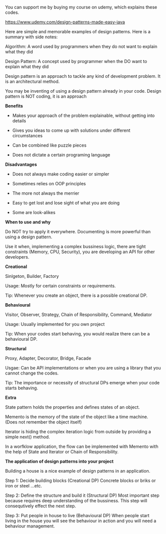 You can support me by buying my course on udemy, which explains these codes.

https://www.udemy.com/design-patterns-made-easy-java

Here are simple and memorable examples of design patterns. Here is a summary with side notes:

Algorithm: A word used by programmers when they do not want to explain what they did

Design Pattern: A concept used by programmer when the DO want to explain what they did

Design pattern is an approach to tackle any kind of development problem. It is an architectural method.

You may be inventing of using a design pattern already in your code. Design pattern is NOT coding, it is an approach

<b>Benefits</b>

- Makes your approach of the problem explainable, without getting into details

- Gives you ideas to come up with solutions under different circumstances

- Can be combined like puzzle pieces

- Does not dictate a certain programing language

<b>Disadvantages</b>

- Does not always make coding easier or simpler

- Sometimes relies on OOP principles

- The more not always the merrier

- Easy to get lost and lose sight of what you are doing

- Some are look-alikes

<b>When to use and why</b>

Do NOT try to apply it everywhere. Documenting is more powerful than using a design pattern.

Use it when, implementing a complex bussiness logic, there are tight constraints (Memory, CPU, Security), you are developing an API for other developers.

<b>Creational</b>

Sinlgeton, Builder, Factory

Usage: Mostly for certain constraints or requirements.

Tip: Whenever you create an object, there is a possible creational DP.

<b>Behavioural</b>

Visitor, Observer, Strategy, Chain of Responsibility, Command, Mediator

Usage: Usually implemented for you own project

Tip: When your codes start behaving, you would reailze there can be a behavioural DP.

<b>Structural</b>

Proxy, Adapter, Decorator, Bridge, Facade

Usgae: Can be API implementations or when you are using a library that you cannot change the codes.

Tip: The importance or necessity of structural DPs emerge when your code starts behaving.

<b>Extra</b>

State pattern holds the properties and defines states of an object.

Memento is the memory of the state of the object like a time machine. (Does not remember the object itself)

Iterator is hiding the complex iteration logic from outside by providing a simple next() method.

In a worfklow application, the flow can be implemented with Memento with the help of State and Iterator or Chain of Responsibility.

<b>The application of design patterns into your project</b>

Building a house is a nice example of design patterns in an application.

Step 1: Decide building blocks (Creational DP)
Concrete blocks or briks or iron or steel ...etc.

Step 2: Define the structure and build it (Structural DP)
Most important step because requires deep understanding of the bussiness. This step will consequtively effect the next step.

Step 3: Put people in house to live (Behavioural DP)
When people start living in the house you will see the behaviour in action and you will need a behaviour management.
